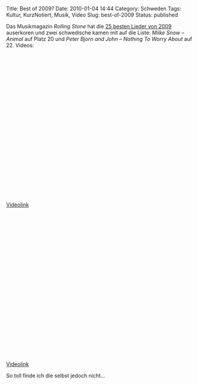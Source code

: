 Title: Best of 2009?
Date: 2010-01-04 14:44
Category: Schweden
Tags: Kultur, KurzNotiert, Musik, Video
Slug: best-of-2009
Status: published

Das Musikmagazin *Rolling Stone* hat die [25 besten Lieder von
2009](http://www.rollingstone.com/news/story/31364221/the_25_best_songs_of_2009/6)
auserkoren und zwei schwedische kamen mit auf die Liste: *Miike Snow –
Animal* auf Platz 20 und *Peter Bjorn and John – Nothing To Worry About*
auf 22. Videos: <!--more nach dem Klick &raquo;-->

<p>
<object width="480" height="385">
<param name="movie" value="http://www.youtube-nocookie.com/v/niKT-kJfUz4&amp;hl=sv_SE&amp;fs=1&amp;"></param><param name="allowFullScreen" value="true"></param><param name="allowscriptaccess" value="always"></param>

<embed src="http://www.youtube-nocookie.com/v/niKT-kJfUz4&amp;hl=sv_SE&amp;fs=1&amp;" type="application/x-shockwave-flash" allowscriptaccess="always" allowfullscreen="true" width="480" height="385">
</embed>
</object>
  
[Videolink](http://www.youtube.com/watch?v=niKT-kJfUz4)

</p>
<p>
<object width="480" height="385">
<param name="movie" value="http://www.youtube-nocookie.com/v/GwcaQ3qJ88U&amp;hl=sv_SE&amp;fs=1&amp;"></param><param name="allowFullScreen" value="true"></param><param name="allowscriptaccess" value="always"></param>

<embed src="http://www.youtube-nocookie.com/v/GwcaQ3qJ88U&amp;hl=sv_SE&amp;fs=1&amp;" type="application/x-shockwave-flash" allowscriptaccess="always" allowfullscreen="true" width="480" height="385">
</embed>
</object>
  
[Videolink](http://www.youtube.com/watch?v=GwcaQ3qJ88U)

</p>
So toll finde ich die selbst jedoch nicht…

